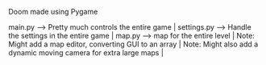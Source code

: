 Doom made using Pygame

main.py --> Pretty much controls the entire game |
settings.py --> Handle the settings in the entire game |
map.py --> map for the entire level |
Note: Might add a map editor, converting GUI to an array |
Note: Might also add a dynamic moving camera for extra large maps |
